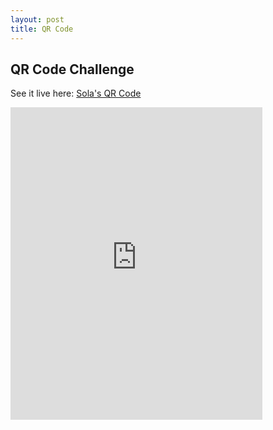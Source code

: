 ```yaml
---
layout: post
title: QR Code
---
```

<h2>QR Code Challenge</h2>

See it live here: <a href="https://sola-fairy.github.io/qr-code/" target="new">Sola's QR Code</a>

<iframe src="https://sola-fairy.github.io/qr-code/" title="QR Code" width="80%" height="500px" style="border:none;"></iframe>